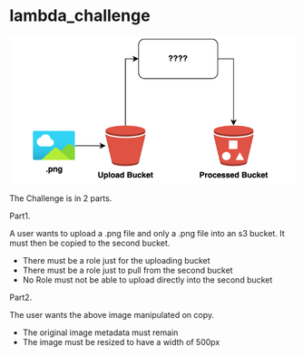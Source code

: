 # lambda_challenge

![What is this](base-image.png)

The Challenge is in 2 parts.

Part1.

A user wants to upload a .png file and only a .png file into an s3 bucket. It must then be copied to the second bucket.
- There must be a role just for the uploading bucket 
- There must be a role just to pull from the second bucket
- No Role must not be able to upload directly into the second bucket

Part2.

The user wants the above image manipulated on copy.
  - The original image metadata must remain
  - The image must be resized to have a width of 500px
  
  
